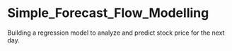 # Simple_Forecast_Flow_Modelling
Building a regression model to analyze and predict stock price for the next day.
